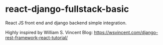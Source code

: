 # react-django-fullstack-basic
React JS front end and django backend simple integration.

Highly inspired by William S. Vincent Blog: https://wsvincent.com/django-rest-framework-react-tutorial/
